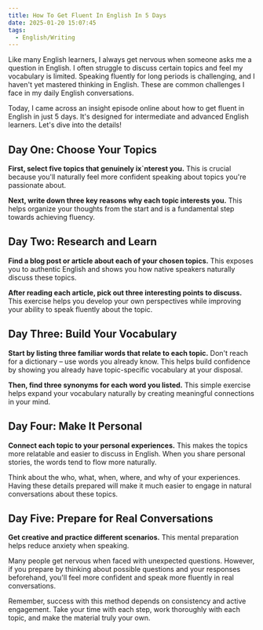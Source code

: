 ```yaml
---
title: How To Get Fluent In English In 5 Days
date: 2025-01-20 15:07:45
tags: 
  - English/Writing
---
```


Like many English learners, I always get nervous when someone asks me a question in English. I often struggle to discuss certain topics and feel my vocabulary is limited. Speaking fluently for long periods is challenging, and I haven't yet mastered thinking in English. These are common challenges I face in my daily English conversations.

Today, I came across an insight episode online about how to get fluent in English in just 5 days. It's designed for intermediate and advanced English learners. Let's dive into the details!

## Day One: Choose Your Topics

**First, select five topics that genuinely ix`nterest you.** This is crucial because you'll naturally feel more confident speaking about topics you're passionate about.

**Next, write down three key reasons why each topic interests you.** This helps organize your thoughts from the start and is a fundamental step towards achieving fluency.

## Day Two: Research and Learn

**Find a blog post or article about each of your chosen topics.** This exposes you to authentic English and shows you how native speakers naturally discuss these topics.

**After reading each article, pick out three interesting points to discuss.** This exercise helps you develop your own perspectives while improving your ability to speak fluently about the topic.

## Day Three: Build Your Vocabulary

**Start by listing three familiar words that relate to each topic.** Don't reach for a dictionary – use words you already know. This helps build confidence by showing you already have topic-specific vocabulary at your disposal.

**Then, find three synonyms for each word you listed.** This simple exercise helps expand your vocabulary naturally by creating meaningful connections in your mind.

## Day Four: Make It Personal

**Connect each topic to your personal experiences.** This makes the topics more relatable and easier to discuss in English. When you share personal stories, the words tend to flow more naturally.

Think about the who, what, when, where, and why of your experiences. Having these details prepared will make it much easier to engage in natural conversations about these topics.

## Day Five: Prepare for Real Conversations

**Get creative and practice different scenarios.** This mental preparation helps reduce anxiety when speaking.

Many people get nervous when faced with unexpected questions. However, if you prepare by thinking about possible questions and your responses beforehand, you'll feel more confident and speak more fluently in real conversations.

Remember, success with this method depends on consistency and active engagement. Take your time with each step, work thoroughly with each topic, and make the material truly your own.
